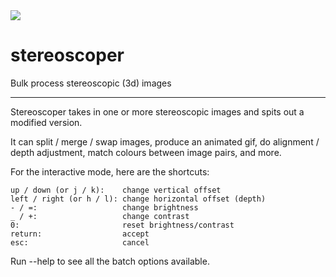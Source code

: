 <img src="http://gfxmonk.net/dist/status/project/stereoscoper.png">

# stereoscoper
Bulk process stereoscopic (3d) images

-----

Stereoscoper takes in one or more stereoscopic images and spits out a modified version.

It can split / merge / swap images, produce an animated gif, do alignment / depth adjustment, match colours between image pairs, and more.

For the interactive mode, here are the shortcuts:

	up / down (or j / k):    change vertical offset
	left / right (or h / l): change horizontal offset (depth)
	- / =:                   change brightness
	_ / +:                   change contrast
	0:                       reset brightness/contrast
	return:                  accept
	esc:                     cancel

Run --help to see all the batch options available.
